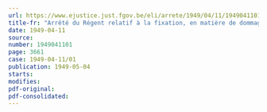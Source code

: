 ```yaml
---
url: https://www.ejustice.just.fgov.be/eli/arrete/1949/04/11/1949041101/justel
title-fr: "Arrêté du Régent relatif à la fixation, en matière de dommages de guerre, des coefficients d'indemnisation intégrale applicables à certaines régions pour l'année 1948 (arrêté n° 4)"
date: 1949-04-11
source:
number: 1949041101
page: 3661
case: 1949-04-11/01
publication: 1949-05-04
starts:
modifies:
pdf-original:
pdf-consolidated:
---
```



